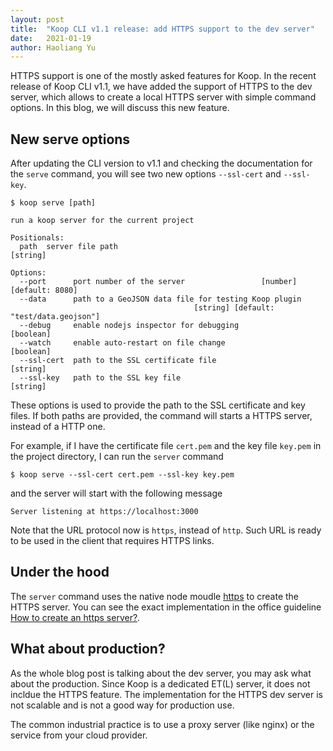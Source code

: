 ```yaml
---
layout: post
title:  "Koop CLI v1.1 release: add HTTPS support to the dev server"
date:   2021-01-19
author: Haoliang Yu
---
```


HTTPS support is one of the mostly asked features for Koop. In the recent release of Koop CLI v1.1, we have added the support of HTTPS to the dev server, which allows to create a local HTTPS server with simple command options. In this blog, we will discuss this new feature.

## New serve options

After updating the CLI version to v1.1 and checking the documentation for the `serve` command, you will see two new options `--ssl-cert` and `--ssl-key`.

```
$ koop serve [path]

run a koop server for the current project

Positionals:
  path  server file path                                                [string]

Options:
  --port      port number of the server                 [number] [default: 8080]
  --data      path to a GeoJSON data file for testing Koop plugin
                                         [string] [default: "test/data.geojson"]
  --debug     enable nodejs inspector for debugging                    [boolean]
  --watch     enable auto-restart on file change                       [boolean]
  --ssl-cert  path to the SSL certificate file                          [string]
  --ssl-key   path to the SSL key file                                  [string]
```

These options is used to provide the path to the SSL certificate and key files. If both paths are provided, the command will starts a HTTPS server, instead of a HTTP one.

For example, if I have the certificate file `cert.pem` and the key file `key.pem` in the project directory, I can run the `server` command

```
$ koop serve --ssl-cert cert.pem --ssl-key key.pem
```

and the server will start with the following message

```
Server listening at https://localhost:3000
```

Note that the URL protocol now is `https`, instead of `http`. Such URL is ready to be used in the client that requires HTTPS links.

## Under the hood

The `server` command uses the native node moudle [https](https://nodejs.org/api/https.html) to create the HTTPS server. You can see the exact implementation in the office guideline [How to create an https server?](https://nodejs.org/en/knowledge/HTTP/servers/how-to-create-a-HTTPS-server/).

## What about production?

As the whole blog post is talking about the dev server, you may ask what about the production. Since Koop is a dedicated ET(L) server, it does not incldue the HTTPS feature. The implementation for the HTTPS dev server is not scalable and is not a good way for production use.

The common industrial practice is to use a proxy server (like nginx) or the service from your cloud provider.